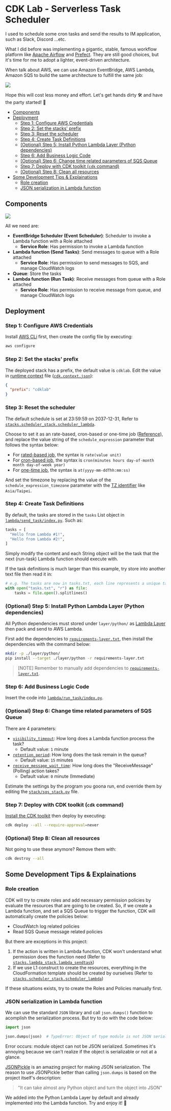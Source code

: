 # CDK Lab - Serverless Task Scheduler<!-- omit from toc -->

I used to schedule some cron tasks and send the results to IM application, such as Slack, Discord ...etc.

What I did before was implementing a gigantic, stable, famous workflow platform like [Apache Airflow](https://airflow.apache.org) and [Prefect](https://www.prefect.io). They are still good choices, but it's time for me to adopt a lighter, event-driven architecture.

When talk about AWS, we can use Amazon EventBridge, AWS Lambda, Amazon SQS to build the same architecture to fulfill the same job:

![](./diagram-services.jpg)

Hope this will cost less money and effort. Let's get hands dirty 🛠️ and have the party started! 🎉

- [Components](#components)
- [Deployment](#deployment)
  - [Step 1: Configure AWS Credentials](#step-1-configure-aws-credentials)
  - [Step 2: Set the stacks' prefix](#step-2-set-the-stacks-prefix)
  - [Step 3: Reset the scheduler](#step-3-reset-the-scheduler)
  - [Step 4: Create Task Definitions](#step-4-create-task-definitions)
  - [(Optional) Step 5: Install Python Lambda Layer (Python dependencies)](#optional-step-5-install-python-lambda-layer-python-dependencies)
  - [Step 6: Add Business Logic Code](#step-6-add-business-logic-code)
  - [(Optional) Step 6: Change time related parameters of SQS Queue](#optional-step-6-change-time-related-parameters-of-sqs-queue)
  - [Step 7: Deploy with CDK toolkit (`cdk` command)](#step-7-deploy-with-cdk-toolkit-cdk-command)
  - [(Optional) Step 8: Clean all resources](#optional-step-8-clean-all-resources)
- [Some Development Tips \& Explainations](#some-development-tips--explainations)
  - [Role creation](#role-creation)
  - [JSON serialization in Lambda function](#json-serialization-in-lambda-function)

## Components

![](diagram-detailed.jpg)

All we need are:

* **EventBridge Scheduler (Event Scheduler)**: Scheduler to invoke a Lambda function with a Role attached
  * **Service Role**: Has permission to invoke a Lambda function
* **Lambda function (Send Tasks)**: Send messages to queue with a Role attached
  * **Service Role**: Has permission to send messages to SQS, and manage CloudWatch logs
* **Queue**: Store the tasks
* **Lambda function (Run Task)**: Receive messages from queue with a Role attached
  * **Service Role**: Has permission to receive message from queue, and manage CloudWatch logs

## Deployment

### Step 1: Configure AWS Credentials

Install [AWS CLi](https://docs.aws.amazon.com/cli/latest/userguide/getting-started-install.html) first, then create the config file by executing:

```bash
aws configure
```

### Step 2: Set the stacks' prefix

The deployed stack has a prefix, the default value is `cdklab`. Edit the value in [runtime context](https://docs.aws.amazon.com/cdk/v2/guide/context.html) file ([`cdk.context.json`](cdk.context.json)):

```json
{
  "prefix": "cdklab"
}
```

### Step 3: Reset the scheduler

The default schedule is set at 23:59:59 on 2037-12-31, Refer to [`stacks.scheduler_stack.scheduler_lambda`](stacks/scheduler_stack.py).

Choose to set it as an rate-based, cron-based or one-time job ([Reference](https://docs.aws.amazon.com/scheduler/latest/UserGuide/schedule-types.html)), and replace the value string of the `schedule_expression` parameter that follows the syntax below:

* For [rated-based job](https://docs.aws.amazon.com/scheduler/latest/UserGuide/schedule-types.html#rate-based), the syntax is `rate(value unit)`
* For [cron-based job](https://docs.aws.amazon.com/scheduler/latest/UserGuide/schedule-types.html#cron-based), the syntax is `cron(minutes hours day-of-month month day-of-week year)`
* For [one-time job](https://docs.aws.amazon.com/scheduler/latest/UserGuide/schedule-types.html#one-time), the syntax is `at(yyyy-mm-ddThh:mm:ss)`

And set the timezone by replacing the value of the `schedule_expression_timezone` parameter with the [TZ identifier](https://en.wikipedia.org/wiki/List_of_tz_database_time_zones) like `Asia/Taipei`.

### Step 4: Create Task Definitions

By default, the tasks are stored in the `tasks` List object in [`lambda/send_task/index.py`](lambda/send_task/index.py). Such as:

```python
tasks = [
  "Hello from Lambda #1!",
  "Hello from Lambda #2!",
]
```

Simply modify the content and each String object will be the task that the next (run-task) Lambda function should execute with.

If the task definitions is much larger than this example, try store into another text file then read it in:

```python
# e.g. The tasks are now in tasks.txt, each line represents a unique task definition
with open("tasks.txt", "r") as file:
    tasks = file.open().splitlines()
```

### (Optional) Step 5: Install Python Lambda Layer (Python dependencies)

All Python dependencies must stored under `layer/python/` as [Lambda Layer](https://docs.aws.amazon.com/lambda/latest/dg/configuration-layers.html) then pack and send to AWS Lambda.

First add the dependencies to [`requirements-layer.txt`](requirements-layer.txt), then install the dependencies with the command below: 

```bash
mkdir -p ./layer/python/
pip install --target ./layer/python -r requirements-layer.txt
```

> [NOTE] Remember to manually add dependencies to [`requirements-layer.txt`](requirements-layer.txt).

### Step 6: Add Business Logic Code

Insert the code into [`lambda/run_task/index.py`](lambda/run_task/index.py).

### (Optional) Step 6: Change time related parameters of SQS Queue

There are 4 parameters:

* [`visibility_timeout`](https://docs.aws.amazon.com/AWSSimpleQueueService/latest/SQSDeveloperGuide/sqs-visibility-timeout.html): How long does a Lambda function process the task?
  * Default value: `1` minute
* [`retention_period`](https://docs.aws.amazon.com/AWSSimpleQueueService/latest/APIReference/API_SetQueueAttributes.html#API_SetQueueAttributes_RequestSyntax): How long does the task remain in the queue?
  * Default value: `15` minutes
* [`receive_message_wait_time`](https://docs.aws.amazon.com/AWSSimpleQueueService/latest/SQSDeveloperGuide/): How long does the "ReceiveMessage" (Polling) action takes?
  * Default value: `0` minute (Immediate)

Estimate the settings by the program you goona run, end override them by editing the [`stack/sqs_stack.py`](stacks/sqs_stack.py) file.

### Step 7: Deploy with CDK toolkit (`cdk` command)

[Install the CDK toolkit](https://docs.aws.amazon.com/cdk/v2/guide/cli.html) then deploy by executing:

```bash
cdk deploy --all --require-approval=never
```

### (Optional) Step 8: Clean all resources

Not going to use these anymore? Remove them with:

```bash
cdk destroy --all
```

## Some Development Tips & Explainations

### Role creation

CDK will try to create roles and add necessary permission policies by evaluate the resources that are going to be created. So, if we create a Lambda function, and set a SQS Queue to trigger the function, CDK will automatically create the policies below:

* CloudWatch log related policies
* Read SQS Queue message related policies

But there are exceptions in this project:

1. If the action is written in Lambda function, CDK won't understand what permission does the function need (Refer to [`stacks.lambda_stack.lambda_sendtask`](stacks/lambda_stack.py))
2. If we use L1 construct to create the resources, everything in the CloudFormation template should be created by ourselves (Refer to [`stacks.scheduler_stack.scheduler_lambda`](stacks/scheduler_stack.py))

If these situations exists, try to create the Roles and Policies manually first.

### JSON serialization in Lambda function

We can use the standard `JSON` library and call `json.dumps()` function to acomplish the serialization process. But try to do with the code below:

```python
import json

json.dumps(json)  # TypeError: Object of type module is not JSON serializable
```

Error occurs: module object can not be JSON serialized. Sometimes it's annoying because we can't realize if the object is serializable or not at a glance.

[JSONPickle](https://github.com/jsonpickle/jsonpickle) is an amazing project for making JSON serialization. The reason to use JSONPickle better than calling `json.dumps` is based on the project itself's description:

> "It can take almost any Python object and turn the object into JSON"

We added into the Python Lambda Layer by default and already implemented into the Lambda function. Try and enjoy it! 🍻
